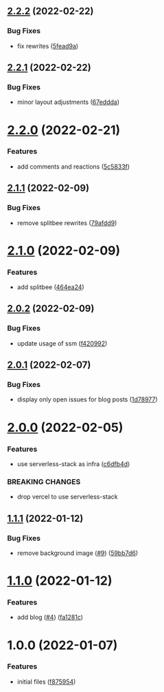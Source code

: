 ## [2.2.2](https://github.com/rfoel/rfoel.dev/compare/v2.2.1...v2.2.2) (2022-02-22)


### Bug Fixes

* fix rewrites ([5fead9a](https://github.com/rfoel/rfoel.dev/commit/5fead9a05a9f295747fc14229a57fc914aa4ae9d))

## [2.2.1](https://github.com/rfoel/rfoel.dev/compare/v2.2.0...v2.2.1) (2022-02-22)


### Bug Fixes

* minor layout adjustments ([67eddda](https://github.com/rfoel/rfoel.dev/commit/67eddda1b49fcab381987fab540c767a18da47d7))

# [2.2.0](https://github.com/rfoel/rfoel.dev/compare/v2.1.1...v2.2.0) (2022-02-21)


### Features

* add comments and reactions ([5c5833f](https://github.com/rfoel/rfoel.dev/commit/5c5833faf423fc1de787c9455ef613cd13ff5b8b))

## [2.1.1](https://github.com/rfoel/rfoel.dev/compare/v2.1.0...v2.1.1) (2022-02-09)


### Bug Fixes

* remove splitbee rewrites ([79afdd9](https://github.com/rfoel/rfoel.dev/commit/79afdd9570e9559325cb49bd74031f62d060b9e4))

# [2.1.0](https://github.com/rfoel/rfoel.dev/compare/v2.0.2...v2.1.0) (2022-02-09)


### Features

* add splitbee ([464ea24](https://github.com/rfoel/rfoel.dev/commit/464ea2406057da9aca79998754c28899b2fe7d2d))

## [2.0.2](https://github.com/rfoel/rfoel.dev/compare/v2.0.1...v2.0.2) (2022-02-09)


### Bug Fixes

* update usage of ssm ([f420992](https://github.com/rfoel/rfoel.dev/commit/f42099201b5c133a8271df967d7fb7a7e298a243))

## [2.0.1](https://github.com/rfoel/rfoel.dev/compare/v2.0.0...v2.0.1) (2022-02-07)


### Bug Fixes

* display only open issues for blog posts ([1d78977](https://github.com/rfoel/rfoel.dev/commit/1d78977171140cfe76f678736f6d68990d9b580f))

# [2.0.0](https://github.com/rfoel/rfoel.dev/compare/v1.1.1...v2.0.0) (2022-02-05)


### Features

* use serverless-stack as infra ([c6dfb4d](https://github.com/rfoel/rfoel.dev/commit/c6dfb4d44a07b463d55ae1142772bf08e2f8f390))


### BREAKING CHANGES

* drop vercel to use serverless-stack

## [1.1.1](https://github.com/rfoel/rfoel.dev/compare/v1.1.0...v1.1.1) (2022-01-12)


### Bug Fixes

* remove background image ([#9](https://github.com/rfoel/rfoel.dev/issues/9)) ([59bb7d6](https://github.com/rfoel/rfoel.dev/commit/59bb7d66202cd7e51ae53ef4c9eb2d2b49c2b508))

# [1.1.0](https://github.com/rfoel/rfoel.dev/compare/v1.0.0...v1.1.0) (2022-01-12)


### Features

* add blog ([#4](https://github.com/rfoel/rfoel.dev/issues/4)) ([fa1281c](https://github.com/rfoel/rfoel.dev/commit/fa1281c45fc4441aaaefc3ff3c133c51e8bc1e77))

# 1.0.0 (2022-01-07)


### Features

* initial files ([f875954](https://github.com/rfoel/rfoel.dev/commit/f8759544cd53bf9fbfc5424b25d618064d9b7e28))
